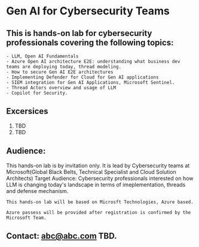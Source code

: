 # Gen AI for  Cybersecurity  Teams
## This is hands-on lab for cybersecurity professionals covering the following topics:
    - LLM, Open AI Fundamentals 
    - Azure Open AI architecture E2E: understanding what business dev teams are deploying today, thread modeling.
    - How to secure Gen AI E2E architectures
    - Implementing Defender for Cloud for Gen AI applications
    - SIEM integration for Gen AI Applications, Microsoft Sentinel.
    - Thread Actors overview and usage of LLM
    - Copilot for Security.


## Excersices 
1. TBD
2. TBD

## Audience:
This hands-on lab is by invitation only. It is lead by Cybersecurity teams at Microsoft(Global Black Belts, Technical Specialist and Cloud Solution Architects)
Target Audience:
    Cybersecurity professionals interested on how LLM is changing today's landscape in terms of imeplementation, threads and defense mechanism.

    This hands-on lab will be based on Microsft Technologies, Azure based. 

    Azure passess will be provided after registration is confirmed by the Microsoft Team. 


## Contact: abc@abc.com TBD.